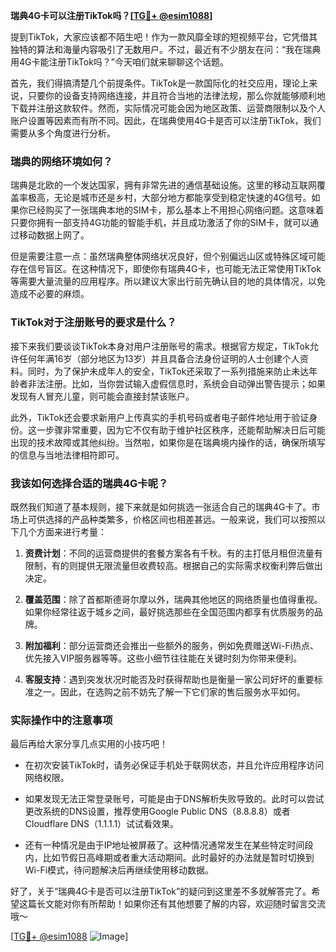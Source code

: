 **瑞典4G卡可以注册TikTok吗？[[TG💪+ @esim1088](https://t.me/s/esim1088)]**

提到TikTok，大家应该都不陌生吧！作为一款风靡全球的短视频平台，它凭借其独特的算法和海量内容吸引了无数用户。不过，最近有不少朋友在问：“我在瑞典用4G卡能注册TikTok吗？”今天咱们就来聊聊这个话题。

首先，我们得搞清楚几个前提条件。TikTok是一款国际化的社交应用，理论上来说，只要你的设备支持网络连接，并且符合当地的法律法规，那么你就能够顺利地下载并注册这款软件。然而，实际情况可能会因为地区政策、运营商限制以及个人账户设置等因素而有所不同。因此，在瑞典使用4G卡是否可以注册TikTok，我们需要从多个角度进行分析。

### 瑞典的网络环境如何？

瑞典是北欧的一个发达国家，拥有非常先进的通信基础设施。这里的移动互联网覆盖率极高，无论是城市还是乡村，大部分地方都能享受到稳定快速的4G信号。如果你已经购买了一张瑞典本地的SIM卡，那么基本上不用担心网络问题。这意味着只要你拥有一部支持4G功能的智能手机，并且成功激活了你的SIM卡，就可以通过移动数据上网了。

但是需要注意一点：虽然瑞典整体网络状况良好，但个别偏远山区或特殊区域可能存在信号盲区。在这种情况下，即使你有瑞典4G卡，也可能无法正常使用TikTok等需要大量流量的应用程序。所以建议大家出行前先确认目的地的具体情况，以免造成不必要的麻烦。

### TikTok对于注册账号的要求是什么？

接下来我们要谈谈TikTok本身对用户注册账号的需求。根据官方规定，TikTok允许任何年满16岁（部分地区为13岁）并且具备合法身份证明的人士创建个人资料。同时，为了保护未成年人的安全，TikTok还采取了一系列措施来防止未达年龄者非法注册。比如，当你尝试输入虚假信息时，系统会自动弹出警告提示；如果发现有人冒充儿童，则可能会直接封禁该账户。

此外，TikTok还会要求新用户上传真实的手机号码或者电子邮件地址用于验证身份。这一步骤非常重要，因为它不仅有助于维护社区秩序，还能帮助解决日后可能出现的技术故障或其他纠纷。当然啦，如果你是在瑞典境内操作的话，确保所填写的信息与当地法律相符即可。

### 我该如何选择合适的瑞典4G卡呢？

既然我们知道了基本规则，接下来就是如何挑选一张适合自己的瑞典4G卡了。市场上可供选择的产品种类繁多，价格区间也相差甚远。一般来说，我们可以按照以下几个方面来进行考量：

1. **资费计划**：不同的运营商提供的套餐方案各有千秋。有的主打低月租但流量有限制，有的则提供无限流量但收费较高。根据自己的实际需求权衡利弊后做出决定。
   
2. **覆盖范围**：除了首都斯德哥尔摩以外，瑞典其他地区的网络质量也值得重视。如果你经常往返于城乡之间，最好挑选那些在全国范围内都享有优质服务的品牌。

3. **附加福利**：部分运营商还会推出一些额外的服务，例如免费赠送Wi-Fi热点、优先接入VIP服务器等等。这些小细节往往能在关键时刻为你带来便利。

4. **客服支持**：遇到突发状况时能否及时获得帮助也是衡量一家公司好坏的重要标准之一。因此，在选购之前不妨先了解一下它们家的售后服务水平如何。

### 实际操作中的注意事项

最后再给大家分享几点实用的小技巧吧！

- 在初次安装TikTok时，请务必保证手机处于联网状态，并且允许应用程序访问网络权限。
  
- 如果发现无法正常登录账号，可能是由于DNS解析失败导致的。此时可以尝试更改系统的DNS设置，推荐使用Google Public DNS（8.8.8.8）或者Cloudflare DNS（1.1.1.1）试试看效果。
  
- 还有一种情况是由于IP地址被屏蔽了。这种情况通常发生在某些特定时间段内，比如节假日高峰期或者重大活动期间。此时最好的办法就是暂时切换到Wi-Fi模式，待问题解决后再继续使用移动数据。

好了，关于“瑞典4G卡是否可以注册TikTok”的疑问到这里差不多就解答完了。希望这篇长文能对你有所帮助！如果你还有其他想要了解的内容，欢迎随时留言交流哦～

[[TG💪+ @esim1088](https://t.me/s/esim1088) ![Image](https://i.postimg.cc/4NQfJmqS/Snipaste-2025-05-13-00-14-12.png)]